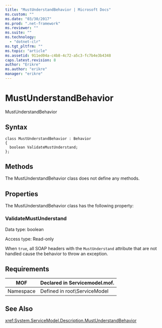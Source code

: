 ```yaml
---
title: "MustUnderstandBehavior | Microsoft Docs"
ms.custom: ""
ms.date: "03/30/2017"
ms.prod: ".net-framework"
ms.reviewer: ""
ms.suite: ""
ms.technology: 
  - "dotnet-clr"
ms.tgt_pltfrm: ""
ms.topic: "article"
ms.assetid: 911ed04a-c4b8-4c72-a5c3-fc7b4e3b4348
caps.latest.revision: 8
author: "Erikre"
ms.author: "erikre"
manager: "erikre"
---
```

# MustUnderstandBehavior
MustUnderstandBehavior  
  
## Syntax  
  
```  
class MustUnderstandBehavior : Behavior  
{  
  boolean ValidateMustUnderstand;  
};  
```  
  
## Methods  
 The MustUnderstandBehavior class does not define any methods.  
  
## Properties  
 The MustUnderstandBehavior class has the following property:  
  
### ValidateMustUnderstand  
 Data type: boolean  
  
 Access type: Read-only  
  
 When `true`, all SOAP headers with the `MustUnderstand` attribute that are not handled cause the behavior to throw an exception.  
  
## Requirements  
  
|MOF|Declared in Servicemodel.mof.|  
|---------|-----------------------------------|  
|Namespace|Defined in root\ServiceModel|  
  
## See Also  
 <xref:System.ServiceModel.Description.MustUnderstandBehavior>